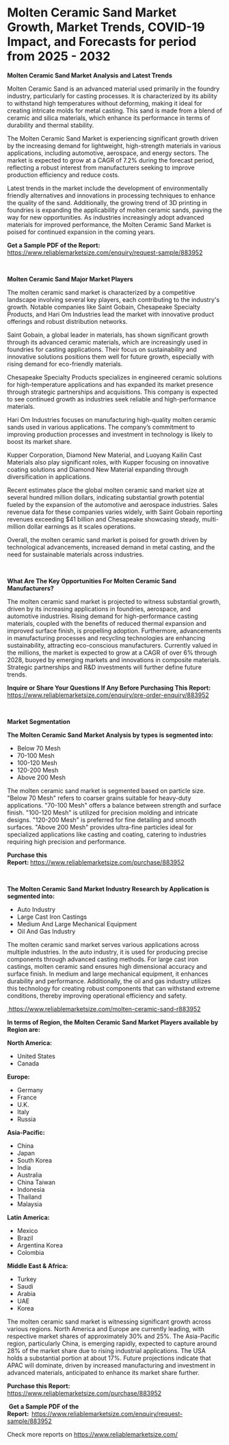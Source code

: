 <p><h1>Molten Ceramic Sand Market Growth, Market Trends, COVID-19 Impact, and Forecasts for period from 2025 - 2032</h1></p><p><strong>Molten Ceramic Sand Market Analysis and Latest Trends</strong></p>
<p><p>Molten Ceramic Sand is an advanced material used primarily in the foundry industry, particularly for casting processes. It is characterized by its ability to withstand high temperatures without deforming, making it ideal for creating intricate molds for metal casting. This sand is made from a blend of ceramic and silica materials, which enhance its performance in terms of durability and thermal stability.</p><p>The Molten Ceramic Sand Market is experiencing significant growth driven by the increasing demand for lightweight, high-strength materials in various applications, including automotive, aerospace, and energy sectors. The market is expected to grow at a CAGR of 7.2% during the forecast period, reflecting a robust interest from manufacturers seeking to improve production efficiency and reduce costs.</p><p>Latest trends in the market include the development of environmentally friendly alternatives and innovations in processing techniques to enhance the quality of the sand. Additionally, the growing trend of 3D printing in foundries is expanding the applicability of molten ceramic sands, paving the way for new opportunities. As industries increasingly adopt advanced materials for improved performance, the Molten Ceramic Sand Market is poised for continued expansion in the coming years.</p></p>
<p><strong>Get a Sample PDF of the Report:&nbsp;</strong> <a href="https://www.reliablemarketsize.com/enquiry/request-sample/883952?utm_campaign=2034&utm_medium=2&utm_source=Github&utm_content=ia&utm_term=01022025&utm_id=molten-ceramic-sand">https://www.reliablemarketsize.com/enquiry/request-sample/883952</a></p>
<p>&nbsp;</p>
<p><strong>Molten Ceramic Sand Major Market Players</strong></p>
<p><p>The molten ceramic sand market is characterized by a competitive landscape involving several key players, each contributing to the industry's growth. Notable companies like Saint Gobain, Chesapeake Specialty Products, and Hari Om Industries lead the market with innovative product offerings and robust distribution networks.</p><p>Saint Gobain, a global leader in materials, has shown significant growth through its advanced ceramic materials, which are increasingly used in foundries for casting applications. Their focus on sustainability and innovative solutions positions them well for future growth, especially with rising demand for eco-friendly materials.</p><p>Chesapeake Specialty Products specializes in engineered ceramic solutions for high-temperature applications and has expanded its market presence through strategic partnerships and acquisitions. This company is expected to see continued growth as industries seek reliable and high-performance materials.</p><p>Hari Om Industries focuses on manufacturing high-quality molten ceramic sands used in various applications. The company’s commitment to improving production processes and investment in technology is likely to boost its market share.</p><p>Kupper Corporation, Diamond New Material, and Luoyang Kailin Cast Materials also play significant roles, with Kupper focusing on innovative coating solutions and Diamond New Material expanding through diversification in applications.</p><p>Recent estimates place the global molten ceramic sand market size at several hundred million dollars, indicating substantial growth potential fueled by the expansion of the automotive and aerospace industries. Sales revenue data for these companies varies widely, with Saint Gobain reporting revenues exceeding $41 billion and Chesapeake showcasing steady, multi-million dollar earnings as it scales operations.</p><p>Overall, the molten ceramic sand market is poised for growth driven by technological advancements, increased demand in metal casting, and the need for sustainable materials across industries.</p></p>
<p>&nbsp;</p>
<p><strong>What Are The Key Opportunities For Molten Ceramic Sand Manufacturers?</strong></p>
<p><p>The molten ceramic sand market is projected to witness substantial growth, driven by its increasing applications in foundries, aerospace, and automotive industries. Rising demand for high-performance casting materials, coupled with the benefits of reduced thermal expansion and improved surface finish, is propelling adoption. Furthermore, advancements in manufacturing processes and recycling technologies are enhancing sustainability, attracting eco-conscious manufacturers. Currently valued in the millions, the market is expected to grow at a CAGR of over 6% through 2028, buoyed by emerging markets and innovations in composite materials. Strategic partnerships and R&D investments will further define future trends.</p></p>
<p><strong>Inquire or Share Your Questions If Any Before Purchasing This Report:</strong> <a href="https://www.reliablemarketsize.com/enquiry/pre-order-enquiry/883952?utm_campaign=2034&utm_medium=2&utm_source=Github&utm_content=ia&utm_term=01022025&utm_id=molten-ceramic-sand">https://www.reliablemarketsize.com/enquiry/pre-order-enquiry/883952</a></p>
<p>&nbsp;</p>
<p><strong>Market Segmentation</strong></p>
<p><strong>The Molten Ceramic Sand Market Analysis by types is segmented into:</strong></p>
<p><ul><li>Below 70 Mesh</li><li>70-100 Mesh</li><li>100-120 Mesh</li><li>120-200 Mesh</li><li>Above 200 Mesh</li></ul></p>
<p><p>The molten ceramic sand market is segmented based on particle size. "Below 70 Mesh" refers to coarser grains suitable for heavy-duty applications. "70-100 Mesh" offers a balance between strength and surface finish. "100-120 Mesh" is utilized for precision molding and intricate designs. "120-200 Mesh" is preferred for fine detailing and smooth surfaces. "Above 200 Mesh" provides ultra-fine particles ideal for specialized applications like casting and coating, catering to industries requiring high precision and performance.</p></p>
<p><strong>Purchase this Report:&nbsp;</strong><a href="https://www.reliablemarketsize.com/purchase/883952?utm_campaign=2034&utm_medium=2&utm_source=Github&utm_content=ia&utm_term=01022025&utm_id=molten-ceramic-sand">https://www.reliablemarketsize.com/purchase/883952</a></p>
<p>&nbsp;</p>
<p><strong>The Molten Ceramic Sand Market Industry Research by Application is segmented into:</strong></p>
<p><ul><li>Auto Industry</li><li>Large Cast Iron Castings</li><li>Medium And Large Mechanical Equipment</li><li>Oil And Gas Industry</li></ul></p>
<p><p>The molten ceramic sand market serves various applications across multiple industries. In the auto industry, it is used for producing precise components through advanced casting methods. For large cast iron castings, molten ceramic sand ensures high dimensional accuracy and surface finish. In medium and large mechanical equipment, it enhances durability and performance. Additionally, the oil and gas industry utilizes this technology for creating robust components that can withstand extreme conditions, thereby improving operational efficiency and safety.</p></p>
<p><a href="https://www.reliablemarketsize.com/molten-ceramic-sand-r883952?utm_campaign=2034&utm_medium=2&utm_source=Github&utm_content=ia&utm_term=01022025&utm_id=molten-ceramic-sand">&nbsp;https://www.reliablemarketsize.com/molten-ceramic-sand-r883952</a></p>
<p><strong>In terms of Region, the Molten Ceramic Sand Market Players available by Region are:</strong></p>
<p>
    <p> <strong> North America: </strong>
        <ul>
            <li>United States</li>
            <li>Canada</li>
        </ul>
        </p> 
    <p> <strong> Europe: </strong>
        <ul>
            <li>Germany</li>
            <li>France</li>
            <li>U.K.</li>
            <li>Italy</li>
            <li>Russia</li>
        </ul>
        </p> 
    <p> <strong> Asia-Pacific: </strong>
        <ul>
            <li>China</li>
            <li>Japan</li>
            <li>South Korea</li>
            <li>India</li>
            <li>Australia</li>
            <li>China Taiwan</li>
            <li>Indonesia</li>
            <li>Thailand</li>
            <li>Malaysia</li>
        </ul>
        </p> 
    <p> <strong> Latin America: </strong>
        <ul>
            <li>Mexico</li>
            <li>Brazil</li>
            <li>Argentina Korea</li>
            <li>Colombia</li>
        </ul>
        </p> 
    <p> <strong> Middle East & Africa: </strong>
        <ul>
            <li>Turkey</li>
            <li>Saudi</li>
            <li>Arabia</li>
            <li>UAE</li>
            <li>Korea</li>
        </ul>
    </p>
    </p>
<p><p>The molten ceramic sand market is witnessing significant growth across various regions. North America and Europe are currently leading, with respective market shares of approximately 30% and 25%. The Asia-Pacific region, particularly China, is emerging rapidly, expected to capture around 28% of the market share due to rising industrial applications. The USA holds a substantial portion at about 17%. Future projections indicate that APAC will dominate, driven by increased manufacturing and investment in advanced materials, anticipated to enhance its market share further.</p></p>
<p><strong>Purchase this Report: </strong><a href="https://www.reliablemarketsize.com/purchase/883952?utm_campaign=2034&utm_medium=2&utm_source=Github&utm_content=ia&utm_term=01022025&utm_id=molten-ceramic-sand">https://www.reliablemarketsize.com/purchase/883952</a></p>
<p>&nbsp;<strong>Get a Sample PDF of the Report:&nbsp;&nbsp;</strong><a href="https://www.reliablemarketsize.com/enquiry/request-sample/883952?utm_campaign=2034&utm_medium=2&utm_source=Github&utm_content=ia&utm_term=01022025&utm_id=molten-ceramic-sand">https://www.reliablemarketsize.com/enquiry/request-sample/883952</a></p>
<p><strong></strong></p>
<p>Check more reports on <a href="https://www.reliablemarketsize.com/?utm_campaign=2034&utm_medium=2&utm_source=Github&utm_content=ia&utm_term=01022025&utm_id=molten-ceramic-sand">https://www.reliablemarketsize.com/</a></p>
